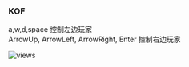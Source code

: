 ### KOF  

a,w,d,space 控制左边玩家
<br>
ArrowUp, ArrowLeft, ArrowRight, Enter 控制右边玩家  

![views](https://m.qpic.cn/psc?/V50gSL3I2qe5Ev4EMUdX05w24B0LdFn9/TmEUgtj9EK6.7V8ajmQrEP.bSgyQAHf5kCFcSBzdvUdR1E4Pkh62kjvmen*flOXbuteLDsgrwlJva99hNV12RhgQFgxtAWO0onWWRFIkaL8!/b&bo=gQc1BIEHNQQDByI!&rf=viewer_4)
